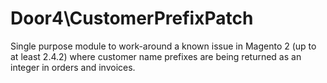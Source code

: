# Door4\CustomerPrefixPatch

Single purpose module to work-around a known issue in Magento 2 (up to at least 2.4.2) where customer name prefixes are being returned as an integer in orders and invoices.
